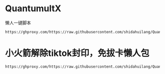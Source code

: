 # QuantumultX
懒人一键脚本
```sh
https://ghproxy.com/https://raw.githubusercontent.com/shidahuilang/QuantumultX/main/DaHuiLang.conf
```
# 小火箭解除tiktok封印，免拔卡懒人包
```sh
https://ghproxy.com/https://raw.githubusercontent.com/shidahuilang/QuantumultX/main/Shadowrocket_TikTok.conf
```
